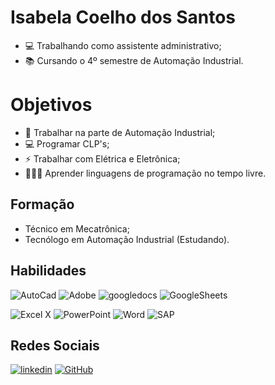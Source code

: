 # Isabela Coelho dos Santos

- 💻 Trabalhando como assistente administrativo;
- 📚 Cursando o 4º semestre de Automação Industrial.

# Objetivos

- 🤖 Trabalhar na parte de Automação Industrial;
- 💻 Programar CLP's;
- ⚡ Trabalhar com Elétrica e Eletrônica;
- 👩🏾‍💻 Aprender linguagens de programação no tempo livre.

## Formação
- Técnico em Mecatrônica;
- Tecnólogo em Automação Industrial (Estudando).


## Habilidades

![AutoCad](https://img.shields.io/badge/-AutoCad-E51050?logo=autocad)
![Adobe](https://img.shields.io/badge/-Adobe-FF0000?logo=adobe)
![googledocs](https://img.shields.io/badge/-GoogleDocs-4285F4?logo=googledocs)
![GoogleSheets](https://img.shields.io/badge/-GoogleSheets-34A853?logo=googlesheets)

![Excel X](https://img.shields.io/badge/X%20Excel-green?style=for-the-badge&logoColor=white&color=green)
![PowerPoint](https://img.shields.io/badge/P%20PowerPoint-green?style=for-the-badge&logoColor=white&color=red)
![Word](https://img.shields.io/badge/W%20Word-green?style=for-the-badge&logoColor=white&color=blue)
![SAP](https://img.shields.io/badge/SAP%20(básico)-green?style=for-the-badge&logoColor=white&color=gray)

## Redes Sociais

[![linkedin](https://img.shields.io/badge/linkedin-000?style=for-the-badge&logo=linkedin&logoColor=blue)](www.linkedin.com/in/isabela-coelho-dos-santos-ba7321203)
[![GitHub](https://img.shields.io/badge/GitHub-000?style=for-the-badge&logo=github&logoColor=30A3DC)](https://github.com/BelCoelho)



